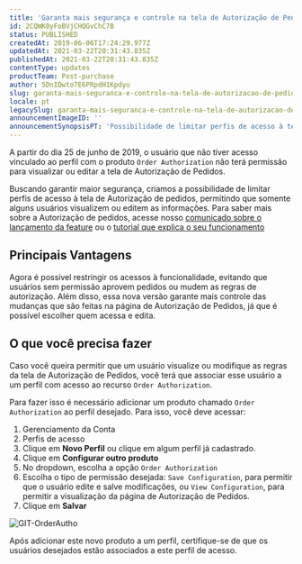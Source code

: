 ```yaml
---
title: 'Garanta mais segurança e controle na tela de Autorização de Pedidos'
id: 2CQWK0yFoBVjCHQGvChC7B
status: PUBLISHED
createdAt: 2019-06-06T17:24:29.977Z
updatedAt: 2021-03-22T20:31:43.835Z
publishedAt: 2021-03-22T20:31:43.835Z
contentType: updates
productTeam: Post-purchase
author: 5DnIDwto7E6PRpdH1Kpdyu
slug: garanta-mais-seguranca-e-controle-na-tela-de-autorizacao-de-pedidos
locale: pt
legacySlug: garanta-mais-seguranca-e-controle-na-tela-de-autorizacao-de-pedidos
announcementImageID: ''
announcementSynopsisPT: 'Possibilidade de limitar perfis de acesso à tela de Autorização de pedidos'
---
```


<div class="alert alert-warning">
A partir do dia 25 de junho de 2019, o usuário que não tiver acesso vinculado ao perfil com o produto <code>Order Authorization</code>  não terá permissão para visualizar ou editar a tela de Autorização de Pedidos.
</div>

Buscando garantir maior segurança, criamos a possibilidade de limitar perfis de acesso à tela de Autorização de pedidos, permitindo que somente alguns usuários visualizem ou editem as informações. Para saber mais sobre a Autorização de pedidos, acesse nosso [comunicado sobre o lançamento da feature](https://help.vtex.com/pt/announcements/aumente-suas-vendas-com-a-nova-tela-autorizacao-de-pedidos--7EXIgaESHfI46lkaZw9jrQ) ou o [tutorial que explica o seu funcionamento](https://help.vtex.com/pt/tutorial/como-funciona-a-autorizacao-de-pedidos--3MBK6CmKHAuUjMBieDU0pn)
  
## Principais Vantagens

Agora é possível restringir os acessos à funcionalidade, evitando que usuários sem permissão aprovem pedidos ou mudem as regras de autorização. Além disso, essa nova versão garante mais controle das mudanças que são feitas na página de Autorização de Pedidos, já que é possível escolher quem acessa e edita.
 
## O que você precisa fazer
  
Caso você queira permitir que um usuário visualize ou modifique as regras da tela de Autorização de Pedidos, você terá que associar esse usuário a um perfil com acesso ao recurso `Order Authorization`.

Para fazer isso é necessário adicionar um produto chamado `Order Authorization` ao perfil desejado. Para isso, você deve acessar:

 1. Gerenciamento da Conta
 2. Perfis de acesso
 3. Clique em **Novo Perfil** ou clique em algum perfil já cadastrado.
 4. Clique em **Configurar outro produto**
 5. No dropdown, escolha a opção `Order Authorization` 
 6. Escolha o tipo de permissão desejada: `Save Configuration`, para permitir que o usuário edite e salve modificações, ou `View Configuration`, para permitir a visualização da página de Autorização de Pedidos.
 7. Clique em **Salvar**

![GIT-OrderAutho](//images.ctfassets.net/alneenqid6w5/4jnwsJuKbMW7YMt6g3Jhfp/19219d84c921d287462551b1b5ddbd00/GIT-OrderAutho.gif)

Após adicionar este novo produto a um perfil, certifique-se de que os usuários desejados estão associados a este perfil de acesso.
  

